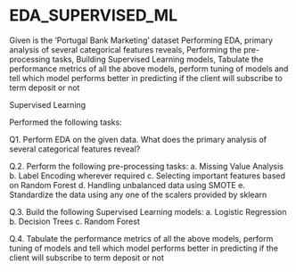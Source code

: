 # EDA_SUPERVISED_ML
Given is the ‘Portugal Bank Marketing’ dataset
Performing EDA, primary analysis of several categorical features reveals, Performing the pre-processing tasks, Building Supervised Learning models, Tabulate the performance metrics of all the above models, perform tuning of models and tell which model performs better in predicting if the client will subscribe to term deposit or not

Supervised Learning

Performed the following tasks:

Q1. Perform EDA on the given data. What does the primary analysis of several categorical features reveal? 

Q.2. Perform the following pre-processing tasks: 
a. Missing Value Analysis
b. Label Encoding wherever required
c. Selecting important features based on Random Forest
d. Handling unbalanced data using SMOTE
e. Standardize the data using any one of the scalers provided by sklearn

Q.3. Build the following Supervised Learning models:
	a. Logistic Regression
	b. Decision Trees
	c. Random Forest
 
Q.4. Tabulate the performance metrics of all the above models, perform tuning of models and tell which model performs better in predicting if the client will subscribe to term deposit or not 
